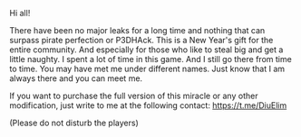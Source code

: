 Hi all!

There have been no major leaks for a long time and nothing that can surpass pirate perfection or P3DHAck. This is a New Year's gift for the entire community. 
And especially for those who like to steal big and get a little naughty. I spent a lot of time in this game. And I still go there from time to time. 
You may have met me under different names. Just know that I am always there and you can meet me.

If you want to purchase the full version of this miracle or any other modification, just write to me at the following contact: https://t.me/DiuElim

(Please do not disturb the players)
